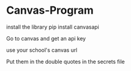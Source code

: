 # Canvas-Program
install the library
pip install canvasapi

Go to canvas and get an api key

use your school's canvas url

Put them in the double quotes in the secrets file
